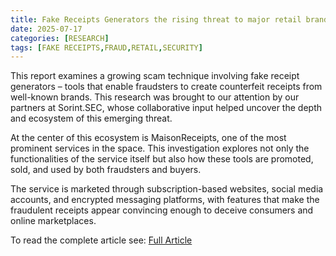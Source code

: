 ```yaml
---
title: Fake Receipts Generators the rising threat to major retail brands
date: 2025-07-17
categories: [RESEARCH]
tags: [FAKE RECEIPTS,FRAUD,RETAIL,SECURITY]
---
```


This report examines a growing scam technique involving fake receipt generators – tools that enable fraudsters to create counterfeit receipts from well-known brands. This research was brought to our attention by our partners at Sorint.SEC, whose collaborative input helped uncover the depth and ecosystem of this emerging threat.

At the center of this ecosystem is MaisonReceipts, one of the most prominent services in the space. This investigation explores not only the functionalities of the service itself but also how these tools are promoted, sold, and used by both fraudsters and buyers.

The service is marketed through subscription-based websites, social media accounts, and encrypted messaging platforms, with features that make the fraudulent receipts appear convincing enough to deceive consumers and online marketplaces.

To read the complete article see: [Full Article](https://www.group-ib.com/blog/fake-receipts-generators/) 
